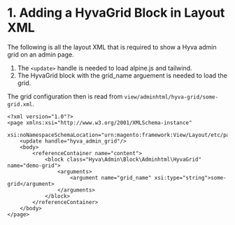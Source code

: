 # 1. Adding a HyvaGrid Block in Layout XML

The following is all the layout XML that is required to show a Hyva admin grid on an admin page.


1. The `<update>` handle is needed to load alpine.js and tailwind.
2. The HyvaGrid block with the grid_name arguement is needed to load the grid.


The grid configuration then is read from `view/adminhtml/hyva-grid/some-grid.xml`.


```markup
<?xml version="1.0"?>
<page xmlns:xsi="http://www.w3.org/2001/XMLSchema-instance"
      xsi:noNamespaceSchemaLocation="urn:magento:framework:View/Layout/etc/page_configuration.xsd">
    <update handle="hyva_admin_grid"/>
    <body>
        <referenceContainer name="content">
            <block class="Hyva\Admin\Block\Adminhtml\HyvaGrid" name="demo-grid">
                <arguments>
                    <argument name="grid_name" xsi:type="string">some-grid</argument>
                </arguments>
            </block>
        </referenceContainer>
    </body>
</page>
```


